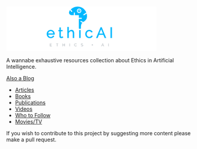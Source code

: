 ![logo](logo.png?style=centerme)

A wannabe exhaustive resources collection about Ethics in Artificial Intelligence.

[Also a Blog](https://ethicai.wordpress.com/)

* [Articles](https://github.com/shoegazerstella/ethicAI/blob/master/articles.md)
* [Books](https://github.com/shoegazerstella/ethicAI/blob/master/books.md)
* [Publications](https://github.com/shoegazerstella/ethicAI/blob/master/publications.md)
* [Videos](https://github.com/shoegazerstella/ethicAI/blob/master/videos.md)
* [Who to Follow](https://github.com/shoegazerstella/ethicAI/blob/master/who_to_follow.md)
* [Movies/TV](https://github.com/shoegazerstella/ethicAI/blob/master/movies_tv.md)


If you wish to contribute to this project by suggesting more content please make a pull request.
